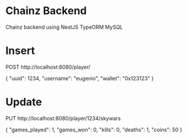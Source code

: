 # Chainz Backend
Chainz backend using NestJS TypeORM MySQL

# Insert
POST http://localhost:8080/player/

{
    "uuid": 1234,
    "username": "eugenio",
    "wallet": "0x123123"
}

# Update
PUT http://localhost:8080/player/1234/skywars

{
    "games_played": 1,
    "games_won": 0,
    "kills": 0,
    "deaths": 1,
    "coins": 50
}

